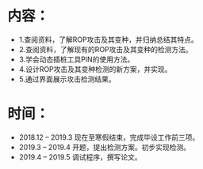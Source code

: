 # 内容：
 - 1.查阅资料，了解ROP攻击及其变种，并归纳总结其特点。
 - 2.查阅资料，了解现有的ROP攻击及其变种的检测方法。
 - 3.学会动态插桩工具PIN的使用方法。
 - 4.设计ROP攻击及其变种检测的新方案，并实现。
 - 5.通过界面展示攻击检测结果。
# 时间：
 - 2018.12 – 2019.3 现在至寒假结束，完成毕设工作前三项。
 - 2019.3 – 2019.4 开题，提出检测方案。初步实现检测。
 - 2019.4 – 2019.5 调试程序，撰写论文。
